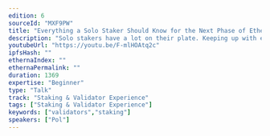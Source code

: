 ```yaml
---
edition: 6
sourceId: "MXF9PW"
title: "Everything a Solo Staker Should Know for the Next Phase of Ethereum"
description: "Solo stakers have a lot on their plate. Keeping up with every single change, how it will affect them and what steps they need to take to ensure their operation runs smoothly is a full time job! In this talk we are going to detail very clearly everything that they should be doing, everything that's coming, what tools and projects are coming to the rescue and what they are expected to do."
youtubeUrl: "https://youtu.be/F-mlHOAtq2c"
ipfsHash: ""
ethernaIndex: ""
ethernaPermalink: ""
duration: 1369
expertise: "Beginner"
type: "Talk"
track: "Staking & Validator Experience"
tags: ["Staking & Validator Experience"]
keywords: ["validators","staking"]
speakers: ["Pol"]
---
```

